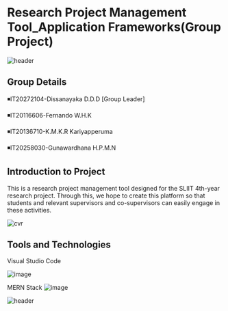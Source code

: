 # Research Project Management Tool_Application Frameworks(Group Project)


![header](https://capsule-render.vercel.app/api?type=waving&color=0:4ee2f2,100:0b4f8f&height=250&section=header&text=Research%20Project%20Management%20Tool💻&fontSize=40&render&animation=fadeIn&fontAlignY=35)

## Group Details

◾️IT20272104-Dissanayaka D.D.D [Group Leader]

◾️IT20116606-Fernando W.H.K

◾️IT20136710-K.M.K.R Kariyapperuma

◾️IT20258030-Gunawardhana H.P.M.N

## Introduction to Project

This is a research project management tool designed for the SLIIT 4th-year research project. Through this, we hope to create this platform so that students and relevant supervisors and co-supervisors can easily engage in these activities.

![cvr](https://user-images.githubusercontent.com/71486601/171588964-4ae88799-5fb0-40fd-9d2b-3e43b6d233c6.jpg)

## Tools and Technologies

Visual Studio Code

![image](https://user-images.githubusercontent.com/71486601/171587945-b5e1b381-ca72-4219-b0cb-82e952795641.png)

MERN Stack
![image](https://user-images.githubusercontent.com/71486601/171588121-4fd87c45-342b-4d68-aba8-f0250faf18e8.png)

![header](https://capsule-render.vercel.app/api?type=waving&color=0:4ee2f2,100:0b4f8f&height=250&section=footer&text=Good%20Bye🙋‍♀️&fontSize=40&render&animation=fadeIn&fontAlignY=65)



